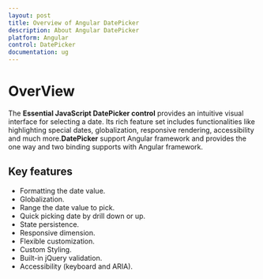 ```yaml
---
layout: post
title: Overview of Angular DatePicker
description: About Angular DatePicker
platform: Angular
control: DatePicker
documentation: ug
---
```

# OverView

The **Essential JavaScript DatePicker control** provides an intuitive visual interface for selecting a date. Its rich feature set includes functionalities like highlighting special dates, globalization, responsive rendering, accessibility and much more.**DatePicker** support Angular framework and provides the one way and two binding supports with Angular framework.

## Key features

* Formatting the date value.
* Globalization.
* Range the date value to pick.
* Quick picking date by drill down or up.
* State persistence.
* Responsive dimension.
* Flexible customization.
* Custom Styling.
* Built-in jQuery validation.
* Accessibility (keyboard and ARIA).
